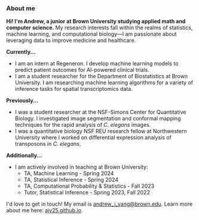 ### About me

**Hi! I'm Andrew, a junior at Brown University studying applied math and computer science.** My research interests fall within the realms of statistics, machine learning, and computational biology—I am passionate about leveraging data to improve medicine and healthcare. 

**Currently...**
- I am an intern at Regeneron. I develop machine learning models to predict patient outcomes for AI-powered clinical trials. 
- I am a student researcher for the Department of Biostatistics at Brown University. I am researching machine learning algorithms for a variety of inference tasks for spatial transcriptomics data. 

**Previously...**
- I was a student researcher at the NSF-Simons Center for Quantitative Biology. I investigated image segmentation and conformal mapping techniques for the rapid analysis of _C. elegans_ images. 
- I was a quantitative biology NSF REU research fellow at Northwestern University where I worked on differential expression analysis of transposons in _C. elegans_.

**Additionally...**
- I am actively involved in teaching at Brown University:
  - TA, Machine Learning - Spring 2024
  - TA, Statistical Inference - Spring 2024
  - TA, Computational Probability & Statistics - Fall 2023
  - Tutor, Statistical Inference - Spring 2023, Fall 2022

I'd love to get in touch! My email is [andrew_j_yang@brown.edu](andrew_j_yang@brown.edu). Learn more about me here: [ajy25.github.io](ajy25.github.io). 

